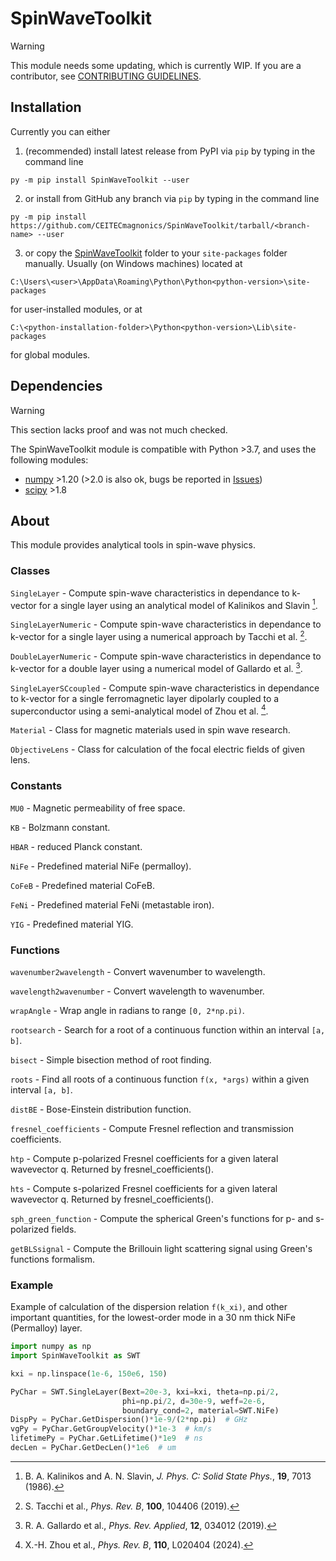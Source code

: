 # SpinWaveToolkit

> [!WARNING]
> This module needs some updating, which is currently WIP. If you are a contributor, see [CONTRIBUTING GUIDELINES](CONTRIBUTING.md).

## Installation

Currently you can either 
1. (recommended) install latest release from PyPI via `pip` by typing in the command line
```
py -m pip install SpinWaveToolkit --user
```
2. or install from GitHub any branch via `pip` by typing in the command line
```
py -m pip install https://github.com/CEITECmagnonics/SpinWaveToolkit/tarball/<branch-name> --user
```
3. or copy the [SpinWaveToolkit][SWTpy] folder to your `site-packages` folder manually. Usually (on Windows machines) located at
```
C:\Users\<user>\AppData\Roaming\Python\Python<python-version>\site-packages
```
for user-installed modules, or at 
```
C:\<python-installation-folder>\Python<python-version>\Lib\site-packages
```
for global modules.

## Dependencies

> [!WARNING]
> This section lacks proof and was not much checked.

The SpinWaveToolkit module is compatible with Python >3.7, and uses the following modules:
- [numpy] >1.20 (>2.0 is also ok, bugs be reported in [Issues])
- [scipy] >1.8

## About
This module provides analytical tools in spin-wave physics.

### Classes
`SingleLayer` - Compute spin-wave characteristics in dependance to k-vector for a single layer using an analytical model of Kalinikos and Slavin [^1].

`SingleLayerNumeric` - Compute spin-wave characteristics in dependance to k-vector for a single layer using a numerical approach by Tacchi et al. [^2].

`DoubleLayerNumeric` - Compute spin-wave characteristics in dependance to k-vector for a double layer using a numerical model of Gallardo et al. [^3].

`SingleLayerSCcoupled` - Compute spin-wave characteristics in dependance to k-vector for a single ferromagnetic layer dipolarly coupled to a superconductor using a semi-analytical model of Zhou et al. [^4].

`Material` - Class for magnetic materials used in spin wave research.

`ObjectiveLens` - Class for calculation of the focal electric fields of given lens.
    
### Constants
`MU0` - Magnetic permeability of free space.

`KB` - Bolzmann constant.

`HBAR` - reduced Planck constant.

`NiFe` - Predefined material NiFe (permalloy).

`CoFeB` - Predefined material CoFeB.

`FeNi` - Predefined material FeNi (metastable iron).

`YIG` - Predefined material YIG.
    
### Functions
`wavenumber2wavelength` - Convert wavenumber to wavelength.

`wavelength2wavenumber` - Convert wavelength to wavenumber.

`wrapAngle` - Wrap angle in radians to range `[0, 2*np.pi)`.

`rootsearch` - Search for a root of a continuous function within an interval `[a, b]`.

`bisect` - Simple bisection method of root finding.

`roots` - Find all roots of a continuous function `f(x, *args)` within a given interval `[a, b]`.

`distBE` - Bose-Einstein distribution function.

`fresnel_coefficients` - Compute Fresnel reflection and transmission coefficients.

`htp` - Compute p-polarized Fresnel coefficients for a given lateral 
    wavevector q.  Returned by fresnel_coefficients().

`hts` - Compute s-polarized Fresnel coefficients for a given lateral wavevector q.  Returned by fresnel_coefficients().

`sph_green_function` - Compute the spherical Green's functions for p- and s-polarized fields.

`getBLSsignal` - Compute the Brillouin light scattering signal using Green's functions formalism.

### Example
Example of calculation of the dispersion relation `f(k_xi)`, and other important quantities, for the lowest-order mode in a 30 nm thick NiFe (Permalloy) layer.
```Python
import numpy as np
import SpinWaveToolkit as SWT

kxi = np.linspace(1e-6, 150e6, 150)

PyChar = SWT.SingleLayer(Bext=20e-3, kxi=kxi, theta=np.pi/2,
                         phi=np.pi/2, d=30e-9, weff=2e-6,
                         boundary_cond=2, material=SWT.NiFe)
DispPy = PyChar.GetDispersion()*1e-9/(2*np.pi)  # GHz
vgPy = PyChar.GetGroupVelocity()*1e-3  # km/s
lifetimePy = PyChar.GetLifetime()*1e9  # ns
decLen = PyChar.GetDecLen()*1e6  # um
```

[^1]: B. A. Kalinikos and A. N. Slavin, *J. Phys. C: Solid State Phys.*, **19**, 7013 (1986).
[^2]: S. Tacchi et al., *Phys. Rev. B*, **100**, 104406 (2019).
[^3]: R. A. Gallardo et al., *Phys. Rev. Applied*, **12**, 034012 (2019).
[^4]: X.-H. Zhou et al., *Phys. Rev. B*, **110**, L020404 (2024).


[SWTpy]:SpinWaveToolkit
[numpy]:https://numpy.org/
[scipy]:https://scipy.org/
[Issues]:https://github.com/CEITECmagnonics/SpinWaveToolkit/issues

